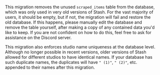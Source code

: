 This migration removes the unused `scraped_items` table from the database, which was only used in very old versions of Stash. For the vast majority of users, it should be empty, but if not, the migration will fail and restore the old database. If this happens, please manually edit the database and remove the table yourself, after making a copy of any contained data you'd like to keep. If you are not confident on how to do this, feel free to ask for assistance on the Discord server.

This migration also enforces studio name uniqueness at the database level. Although no longer possible in recent versions, older versions of Stash allowed for different studios to have identical names. If your database has such duplicate names, the duplicates will have `" (1)"`, `" (2)"`, etc. appended to their names after this migration.
